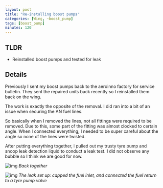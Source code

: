 ```yaml
---
layout: post
title: "Re-installing boost pumps"
categories: [Wing, ~boost_pump]
tags: [boost_pump]
minutes: 120
---
```


## TLDR

- Reinstalled boost pumps and tested for leak

## Details

Previously I sent my boost pumps back to the aeroinno factory for service bulletin. They sent the repaired units back recently so I reinstalled them back on the wing.

The work is exactly the opposite of the removal. I did ran into a bit of an issue when securing the AN fuel lines.

So basically when I removed the lines, not all fittings were required to be removed. Due to this, some part of the fitting was almost clocked to certain angle. When I connected everything, I needed to be super careful about the angle so none of the lines were twisted.

After putting everything together, I pulled out my trusty tyre pump and snoop leak detection liquid to conduct a leak test. I did not observe any bubble so I think we are good for now.

![img](https://lh3.googleusercontent.com/pw/AP1GczMVYfPptbL_tmBDHThpa4YYcwaO6TAtY1T2LF72rxbBuJHUwBXz4hH3Hh3gQlN5hItNUHIgfoZrbfCjYXxiStB6XTzEaNumIOuM9nDsNR9QTQkyjrN50yPdX64P3u7yTgZqTOwtDJ0SryS8VNdvRbMRJw=w2128-h2838-s-no-gm?authuser=0)
_Back together_

![img](https://lh3.googleusercontent.com/pw/AP1GczNa3ETnJxviKrznW2qphda7qiJc68BcmzH21Vf2yHv_NYf40HFH5dyWyzA6FMEDTh0OM80M1wv5YyHbRpW8Qi0QzgHr-6OyO5O0U-Go62XdMdiNao3Xcy4S_CtekDvIvm6oApD2rZhjqwB84BLxOgUpIw=w2128-h2838-s-no-gm?authuser=0)
_The leak set up: capped the fuel inlet, and connected the fuel return to a tyre pump valve_
